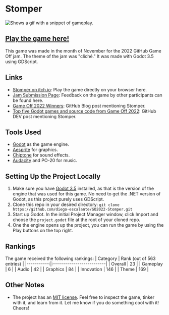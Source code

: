 # Stomper

<picture>
  <source srcset="../assets/gameplay.gif?raw=true">
  <img alt="Shows a gif with a snippet of gameplay." src="../assets/gameplay.gif?raw=true">
</picture>

## [Play the game here!](https://diego-escalante.itch.io/stomper)
This game was made in the month of November for the 2022 GitHub Game Off jam. The theme of the jam was "cliché." It was made with Godot 3.5 using GDScript. 

## Links
* [Stomper on itch.io](https://diego-escalante.itch.io/stomper): Play the game directly on your browser here.
* [Jam Submission Page](https://itch.io/jam/game-off-2022/rate/1775177): Feedback on the game by other participants can be found here.
* [Game Off 2022 Winners](https://github.blog/2023-01-13-game-off-2022-winners): GitHub Blog post mentioning Stomper.
* [Top five Godot games and source code from Game Off 2022](https://dev.to/github/top-five-godot-games-and-source-code-from-game-off-2022-3690): GitHub DEV post mentioning Stomper.

## Tools Used
* [Godot](https://godotengine.org/) as the game engine.
* [Aesprite](https://www.aseprite.org/) for graphics.
* [Chiptone](https://sfbgames.itch.io/chiptone) for sound effects.
* [Audacity](https://www.audacityteam.org/) and PO-20 for music.

## Setting Up the Project Locally
1. Make sure you have [Godot 3.5](https://godotengine.org/download/3.x) installed, as that is the version of the engine that was used for this game. No need to get the .NET version of Godot, as this project purely uses GDScript.
2. Clone this repo in your desired directory: `git clone https://github.com/diego-escalante/GO2022-Stomper.git`
3. Start up Godot. In the initial Project Manager window, click Import and choose the `project.godot` file at the root of your cloned repo.
4. One the engine opens up the project, you can run the game by using the Play buttons on the top right.

## Rankings
The game received the following rankings:
| Category   | Rank (out of 563 entries) |
|-----------:|:--------------------------|
| Overall    | 23                        |
| Gameplay   | 6                         |
| Audio      | 42                        |
| Graphics   | 84                        |
| Innovation | 146                       |
| Theme      | 169                       |

## Other Notes
* The project has an [MIT license](LICENSE). Feel free to inspect the game, tinker with it, and learn from it. Let me know if you do something cool with it! Cheers!
